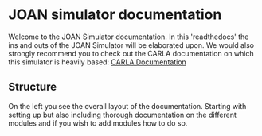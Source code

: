# JOAN simulator documentation

Welcome to the JOAN Simulator documentation. In this 'readthedocs' the ins and outs of the JOAN Simulator will be elaborated upon. We would also strongly recommend you to check out the CARLA documentation on which this simulator is heavily based:
[CARLA Documentation](https://carla.readthedocs.io/en/latest/)

## Structure
On the left you see the overall layout of the documentation. Starting with setting up but also including thorough documentation on the different modules and if you wish to add modules how to do so.

